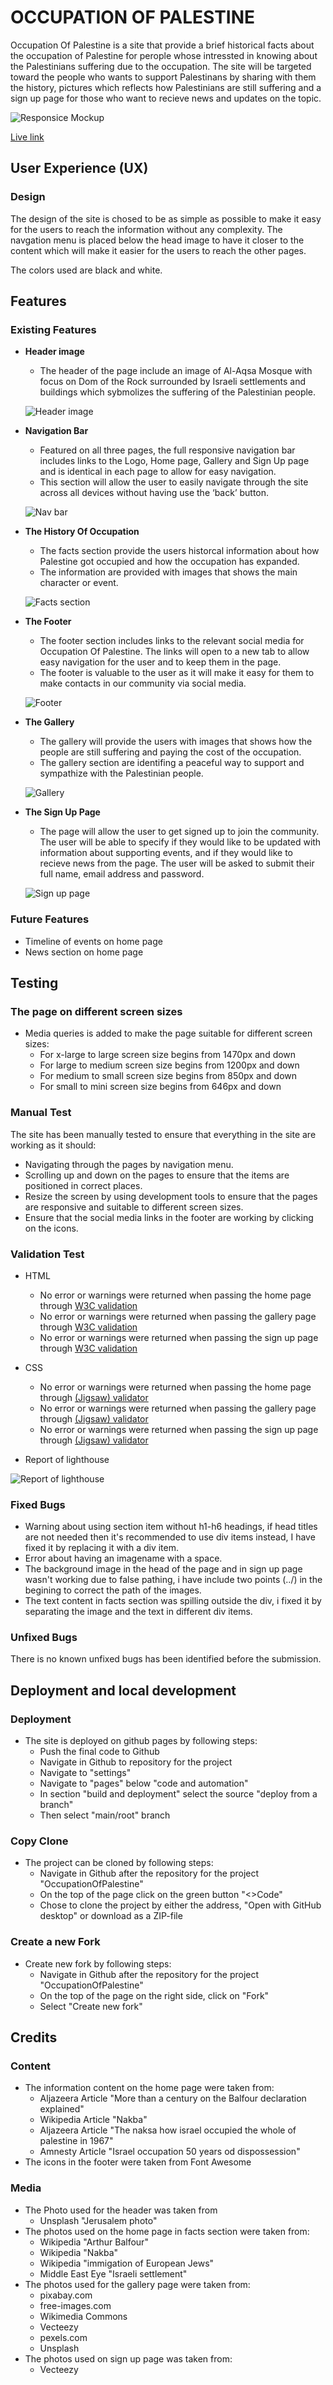 # OCCUPATION OF PALESTINE

Occupation Of Palestine is a site that provide a brief historical facts about the occupation of Palestine for perople whose intressted in knowing about the Palestinians suffering due to the occupation. The site will be targeted toward the people who wants to support Palestinans by sharing with them the history, pictures which reflects how Palestinians are still suffering and a sign up page for those who want to recieve news and updates on the topic.

![Responsice Mockup](https://github.com/muadh-hudji/OccupationOfPalestine/blob/983d0ce4b46100cbf96aa5f4307dabe092278e4d/assets/images/occupation-of-palestine-mockup.PNG)

[Live link](https://muadh-hudji.github.io/OccupationOfPalestine/index.html)

## User Experience (UX)

### Design
The design of the site is chosed to be as simple as possible to make it easy for the users to reach the information without any complexity. The navgation menu is placed below the head image to have it closer to the content which will make it easier for the users to reach the other pages. 

The colors used are black and white.

## Features

### Existing Features

- __Header image__

    - The header of the page include an image of Al-Aqsa Mosque with focus on Dom of the Rock surrounded by Israeli settlements and buildings which sybmolizes the suffering of the Palestinian people.

    ![Header image](https://github.com/muadh-hudji/Portfolio1/blob/d4d2a1995d17185a28ea9eef1c167e5d598c4acb/assets/images/alaqsa-mosque.jpg)

- __Navigation Bar__

    - Featured on all three pages, the full responsive navigation bar includes links to the Logo, Home page, Gallery and Sign Up page and is identical in each page to allow for easy navigation.
    - This section will allow the user to easily navigate through the site across all devices without having use the ‘back’ button.

    ![Nav bar](https://github.com/muadh-hudji/Portfolio1/blob/d4d2a1995d17185a28ea9eef1c167e5d598c4acb/assets/images/nav-bar.PNG)

- __The History Of Occupation__

    - The facts section provide the users historcal information about how Palestine got occupied and how the occupation has expanded. 
    - The information are provided with images that shows the main character or event.

    ![Facts section](https://github.com/muadh-hudji/Portfolio1/blob/d4d2a1995d17185a28ea9eef1c167e5d598c4acb/assets/images/facts-section.PNG)

- __The Footer__

    - The footer section includes links to the relevant social media for Occupation Of Palestine. The links will open to a new tab to allow easy navigation for the user and to keep them in the page.
    - The footer is valuable to the user as it will make it easy for them to make contacts in our community via social media.

    ![Footer](https://github.com/muadh-hudji/Portfolio1/blob/d4d2a1995d17185a28ea9eef1c167e5d598c4acb/assets/images/footer.PNG)

- __The Gallery__

    - The gallery will provide the users with images that shows how the people are still suffering and paying the cost of the occupation.
    - The gallery section are identifing a peaceful way to support and sympathize with the Palestinian people.

    ![Gallery](https://github.com/muadh-hudji/Portfolio1/blob/d4d2a1995d17185a28ea9eef1c167e5d598c4acb/assets/images/gallery.PNG)

- __The Sign Up Page__

    - The page will allow the user to get signed up to join the community. The user will be able to specify if they would like to be updated with information about supporting events, and if they would like to recieve news from the page. The user will be asked to submit their full name, email address and password.

    ![Sign up page](https://github.com/muadh-hudji/Portfolio1/blob/d4d2a1995d17185a28ea9eef1c167e5d598c4acb/assets/images/sign-up.PNG)

### Future Features

- Timeline of events on home page
- News section on home page

## Testing

### The page on different screen sizes
- Media queries is added to make the page suitable for different screen sizes:
    - For x-large to large screen size begins from 1470px and down
    - For large to medium screen size begins from 1200px and down
    - For medium to small screen size begins from 850px and down
    - For small to mini screen size begins from 646px and down 

### Manual Test
The site has been manually tested to ensure that everything in the site are working as it should:
- Navigating through the pages by navigation menu.
- Scrolling up and down on the pages to ensure that the items are positioned in correct places.
- Resize the screen by using development tools to ensure that the pages are responsive and suitable to different screen sizes.
- Ensure that the social media links in the footer are working by clicking on the icons.

### Validation Test

- HTML
    - No error or warnings were returned when passing the home page through [W3C validation](https://validator.w3.org/nu/?doc=https%3A%2F%2Fmuadh-hudji.github.io%2FOccupationOfPalestine%2Findex.html)
    - No error or warnings were returned when passing the gallery page through [W3C validation](https://validator.w3.org/nu/?doc=https%3A%2F%2Fmuadh-hudji.github.io%2FOccupationOfPalestine%2Fgallery.html)
    - No error or warnings were returned when passing the sign up page through [W3C validation](https://validator.w3.org/nu/?doc=https%3A%2F%2Fmuadh-hudji.github.io%2FOccupationOfPalestine%2Fsignup.html)


- CSS
    - No error or warnings were returned when passing the home page through [(Jigsaw) validator](https://jigsaw.w3.org/css-validator/validator?uri=https%3A%2F%2Fmuadh-hudji.github.io%2FOccupationOfPalestine%2Findex.html&profile=css3svg&usermedium=all&warning=1&vextwarning=&lang=en)
    - No error or warnings were returned when passing the gallery page through [(Jigsaw) validator](https://jigsaw.w3.org/css-validator/validator?uri=https%3A%2F%2Fmuadh-hudji.github.io%2FOccupationOfPalestine%2Fgallery.html&profile=css3svg&usermedium=all&warning=1&vextwarning=&lang=en)
    - No error or warnings were returned when passing the sign up page through [(Jigsaw) validator](https://jigsaw.w3.org/css-validator/validator?uri=https%3A%2F%2Fmuadh-hudji.github.io%2FOccupationOfPalestine%2Fsignup.html&profile=css3svg&usermedium=all&warning=1&vextwarning=&lang=en)

- Report of lighthouse

![Report of lighthouse](https://github.com/muadh-hudji/OccupationOfPalestine/blob/983d0ce4b46100cbf96aa5f4307dabe092278e4d/assets/images/lighthouse-report.PNG)

### Fixed Bugs

- Warning about using section item without h1-h6 headings, if head titles are not needed then it's recommended to use div items instead, I have fixed it by replacing it with a div item.
- Error about having an imagename with a space.
- The background image in the head of the page and in sign up page wasn't working due to false pathing, i have include two points (../) in the begining to correct the path of the images.
- The text content in facts section was spilling outside the div, i fixed it by separating the image and the text in different div items.

### Unfixed Bugs
There is no known unfixed bugs has been identified before the submission.

## Deployment and local development

### Deployment
- The site is deployed on github pages by following steps:
    - Push the final code to Github
    - Navigate in Github to repository for the project
    - Navigate to "settings"
    - Navigate to "pages" below "code and automation"
    - In section "build and deployment" select the source "deploy from a branch"
    - Then select "main/root" branch

### Copy Clone
- The project can be cloned by following steps:
    - Navigate in Github after the repository for the project "OccupationOfPalestine"
    - On the top of the page click on the green button "<>Code"
    - Chose to clone the project by either the address, "Open with GitHub desktop" or download as a ZIP-file

### Create a new Fork 
- Create new fork by following steps:
    - Navigate in Github after the repository for the project "OccupationOfPalestine"
    - On the top of the page on the right side, click on "Fork"
    - Select "Create new fork"

## Credits

### Content
- The information content on the home page were taken from:
    - Aljazeera Article "More than a century on the Balfour declaration explained"
    - Wikipedia Article "Nakba"
    - Aljazeera Article "The naksa how israel occupied the whole of palestine in 1967"
    - Amnesty Article "Israel occupation 50 years od dispossession"
- The icons in the footer were taken from Font Awesome

### Media
- The Photo used for the header was taken from
    - Unsplash "Jerusalem photo"
- The photos used on the home page in facts section were taken from:
    - Wikipedia "Arthur Balfour"
    - Wikipedia "Nakba"
    - Wikipedia "immigation of European Jews"
    - Middle East Eye "Israeli settlement"
- The photos used for the gallery page were taken from:
    - pixabay.com
    - free-images.com
    - Wikimedia Commons
    - Vecteezy
    - pexels.com
    - Unsplash
- The photos used on sign up page was taken from:
    - Vecteezy 